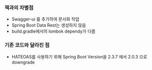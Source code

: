 ### 책과의 차별점

- Swagger-ui 를 추가하여 문서화 작업
- Spring Boot Data Rest는 생성하지 않음
- build.gradle에서의 lombok dependy가 다름

### 기존 코드와 달라진 점

- HATEOAS를 사용하기 위해 Spring Boot Version을 2.3.7 에서 2.0.3 으로 downgrade

